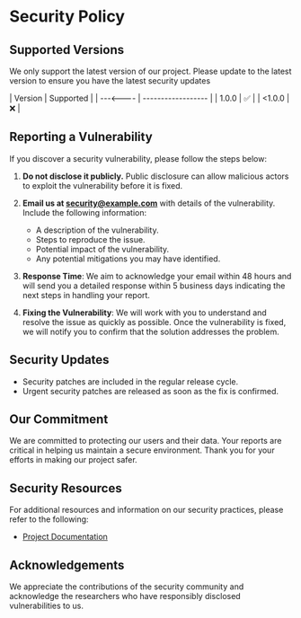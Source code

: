 # Security Policy

## Supported Versions

We only support the latest version of our project. Please update to the latest version to ensure you have the latest security updates

| Version | Supported          |
| ---<---- | ------------------ |
| 1.0.0   | :white_check_mark: |
| <1.0.0   | :x:                |

## Reporting a Vulnerability

If you discover a security vulnerability, please follow the steps below:

1. **Do not disclose it publicly.** Public disclosure can allow malicious actors to exploit the vulnerability before it is fixed.

2. **Email us at [security@example.com](mailto:security@example.com)** with details of the vulnerability. Include the following information:
   - A description of the vulnerability.
   - Steps to reproduce the issue.
   - Potential impact of the vulnerability.
   - Any potential mitigations you may have identified.

3. **Response Time**: We aim to acknowledge your email within 48 hours and will send you a detailed response within 5 business days indicating the next steps in handling your report.

4. **Fixing the Vulnerability**: We will work with you to understand and resolve the issue as quickly as possible. Once the vulnerability is fixed, we will notify you to confirm that the solution addresses the problem.

## Security Updates

- Security patches are included in the regular release cycle.
- Urgent security patches are released as soon as the fix is confirmed.

## Our Commitment

We are committed to protecting our users and their data. Your reports are critical in helping us maintain a secure environment. Thank you for your efforts in making our project safer.

## Security Resources

For additional resources and information on our security practices, please refer to the following:

- [Project Documentation](https://github.com/irmaodejesus/SYSADMIN.FirebirdBck/tree/f2e623f77f0406d2641edb8175af570f34cc3cff/docs)

## Acknowledgements

We appreciate the contributions of the security community and acknowledge the researchers who have responsibly disclosed vulnerabilities to us.
